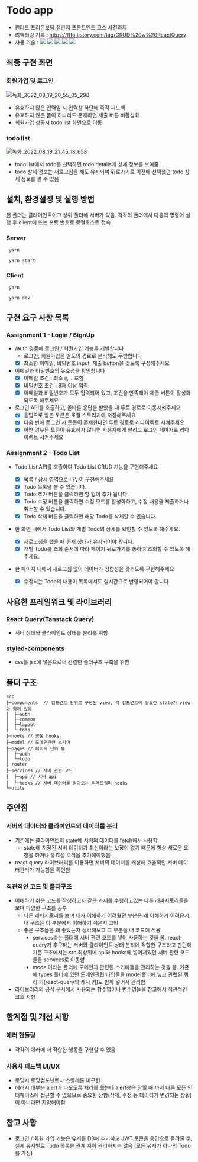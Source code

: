 # Todo app

- 원티드 프리온보딩 챌린지 프론트엔드 코스 사전과제
- 리팩터링 기록 : https://fffo.tistory.com/tag/CRUD%20w%20ReactQuery
- 사용 기술 : <img src="https://img.shields.io/badge/React-61DAFB?style=flat&logo=react&logoColor=black"/> <img src="https://img.shields.io/badge/Typescript-3178C6?style=flat&logo=typescript&logoColor=white"/> <img src="https://img.shields.io/badge/ReactQuery-FF4154?style=flat&logo=reactquery&logoColor=white"/>  <img src="https://img.shields.io/badge/ReactRouter-CA4245?style=flat&logo=reactrouter&logoColor=white"/> <img src="https://img.shields.io/badge/StyledComponents-DB7093?style=flat&logo=styledcomponents&logoColor=white"/>
## 최종 구현 화면

### 회원가입 및 로그인

![녹화_2022_08_19_20_55_05_298](https://user-images.githubusercontent.com/46833758/185613193-118671c2-0eab-4096-a165-61816e134dab.gif)

- 유효하지 않은 입력일 시 입력창 하단에 즉각 피드백
- 유효하지 않은 폼이 하나라도 존재하면 제출 버튼 비활성화
- 회원가입 성공시 todo list 화면으로 이동

### todo list
![녹화_2022_08_19_21_45_18_658](https://user-images.githubusercontent.com/46833758/185621435-a59c5f14-6215-46b7-8f33-7c4cb71fd486.gif)

- todo list에서 todo를 선택하면 todo details에 상세 정보를 보여줌
- todo 상세 정보는 새로고침을 해도 유지되며 뒤로가기로 이전에 선택했던 todo 상세 정보를 볼 수 있음

## 설치, 환경설정 및 실행 방법
현 폴더는 클라이언트이고 상위 폴더에 서버가 있음. 각각의 폴더에서 다음의 명령어 실행 후 client에 뜨는 포트 번호로 로컬호스트 접속
### Server
``` yarn```

``` yarn start```
### Client
``` yarn```

``` yarn dev```

## 구현 요구 사항 목록

### Assignment 1 - Login / SignUp

- /auth 경로에 로그인 / 회원가입 기능을 개발합니다
  - 로그인, 회원가입을 별도의 경로로 분리해도 무방합니다
  - [x] 최소한 이메일, 비밀번호 input, 제출 button을 갖도록 구성해주세요
- 이메일과 비밀번호의 유효성을 확인합니다
  - [x] 이메일 조건 : 최소 `@`, `.` 포함
  - [x] 비밀번호 조건 : 8자 이상 입력
  - [x] 이메일과 비밀번호가 모두 입력되어 있고, 조건을 만족해야 제출 버튼이 활성화 되도록 해주세요
- 로그인 API를 호출하고, 올바른 응답을 받았을 때 루트 경로로 이동시켜주세요
  - [x] 응답으로 받은 토큰은 로컬 스토리지에 저장해주세요
  - [x] 다음 번에 로그인 시 토큰이 존재한다면 루트 경로로 리다이렉트 시켜주세요
  - [x] 어떤 경우든 토큰이 유효하지 않다면 사용자에게 알리고 로그인 페이지로 리다이렉트 시켜주세요

### Assignment 2 - Todo List

- Todo List API를 호출하여 Todo List CRUD 기능을 구현해주세요
  - [x] 목록 / 상세 영역으로 나누어 구현해주세요
  - [x] Todo 목록을 볼 수 있습니다.
  - [x] Todo 추가 버튼을 클릭하면 할 일이 추가 됩니다.
  - [x] Todo 수정 버튼을 클릭하면 수정 모드를 활성화하고, 수정 내용을 제출하거나 취소할 수 있습니다.
  - [x] Todo 삭제 버튼을 클릭하면 해당 Todo를 삭제할 수 있습니다.
- 한 화면 내에서 Todo List와 개별 Todo의 상세를 확인할 수 있도록 해주세요.
  - [x] 새로고침을 했을 때 현재 상태가 유지되어야 합니다.
  - [x] 개별 Todo를 조회 순서에 따라 페이지 뒤로가기를 통하여 조회할 수 있도록 해주세요.
- 한 페이지 내에서 새로고침 없이 데이터가 정합성을 갖추도록 구현해주세요

  - [x] 수정되는 Todo의 내용이 목록에서도 실시간으로 반영되어야 합니다

## 사용한 프레임워크 및 라이브러리

### React Query(Tanstack Query)
- 서버 상태와 클라이언트 상태를 분리를 위함

### styled-components
- css를 jsx에 넣음으로써 간결한 폴더구조 구축을 위함

## 폴더 구조
```
src
├─components  // 컴포넌트 단위로 구현된 view, 각 컴포넌트에 필요한 state가 view와 함께 있음
│  ├─auth
│  ├─common
│  ├─layout
│  └─todo
├─hooks // 공통 hooks
├─model // 도메인관련 스키마
├─pages // 페이지 단위 뷰
│  ├─auth
│  └─todo
├─router
├─services // 서버 관련 코드
│  ├─api // 서버 api
│  └─hooks // 서버 데이터를 받아오는 리액트쿼리 hooks
└─utils
```

## 주안점
### 서버의 데이터와 클라이언트의 데이터를 분리
- 기존에는 클라이언트의 state에 서버의 데이터를 fetch해서 사용함
  - state에 저장된 서버 데이터가 최신이라는 보장이 없기 때문에 항상 새로운 요청을 하거나 유효성 로직을 추가해야했음
- react query 라이브러리를 이용하면 서버의 데이터를 캐싱해 효율적인 서버 데이터관리가 가능함을 확인함
### 직관적인 코드 및 폴더구조 
- 이해하기 쉬운 코드를 작성하고자 같은 과제를 수행하고있는 다른 레파지토리들을 보며 다양한 구조를 공부
  - 다른 레파지토리를 보며 내가 이해하기 어려웠던 부분은 왜 이해하기 어려운지, 내 구조는 이 부분에서 이해하기 쉬운지 고민
  - 좋은 구조들은 왜 좋았는지 생각해보고 그 부분을 내 코드에 적용
    - services라는 폴더에 서버 관련 코드를 넣어 사용하는 것을 봄. react-query가 추구하는 서버와 클라이언트 상태 분리에 적합한 구조라고 판단해 기존 구조에서는 src 최상위에 api와 hooks에 넣어져있던 서버 관련 코드들을 services로 이동함
    - model이라는 폴더에 도메인과 관련된 스키마들을 관리하는 것을 봄. 기존에 types 폴더에 있던 도메인관련 타입들을 model폴더에 넣고 관련된 쿼리 키(react-query의 캐시 키)도 함께 넣어서 관리함
- 라이브러리의 공식 문서에서 사용되는 함수명이나 변수명들을 참고해서 직관적인 코드 지향

## 한계점 및 개선 사항

### 에러 핸들링
- 각각의 에러에 더 적합한 행동을 구현할 수 있음

### 사용자 피드백 UI/UX
- 로딩시 로딩컴포넌트나 스켈레톤 미구현
- 에러시 대부분 alert가 나오도록 처리를 했는데 alert창은 닫힐 때 까지 다른 모든 인터페이스에 접근할 수 없으므로 중요한 상항(삭제, 수정 등 데이터가 변경되는 상황)이 아니라면 지양해야함 

## 참고 사항

- 로그인 / 회원 가입 기능은 유저를 DB에 추가하고 JWT 토큰을 응답으로 돌려줄 뿐, 실제 유저별로 Todo 목록을 관계 지어 관리하지는 않음 (모든 유저가 하나의 Todo를 가짐)

